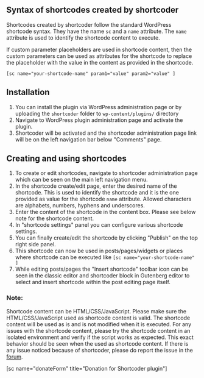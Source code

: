 ## Syntax of shortcodes created by shortcoder

Shortcodes created by shortcoder follow the standard WordPress shortcode syntax. They have the name `sc` and a `name` attribute. The `name` attribute is used to identify the shortcode content to execute.

If custom parameter placeholders are used in shortcode content, then the custom parameters can be used as attributes for the shortcode to replace the placeholder with the value in the content as provided in the shortcode.

```
[sc name="your-shortcode-name" param1="value" param2="value" ]
```

## Installation

1.  You can install the plugin via WordPress administration page or by uploading the `shortcoder` folder to `wp-content/plugins/` directory
2.  Navigate to WordPress plugin administration page and activate the plugin.
3.  Shortcoder will be activated and the shortcoder administration page link will be on the left navigation bar below "Comments" page.

## Creating and using shortcodes

1.  To create or edit shortcodes, navigate to shortcoder administration page which can be seen on the main left navigation menu.
2.  In the shortcode create/edit page, enter the desired name of the shortcode. This is used to identify the shortcode and it is the one provided as value for the shortcode `name` attribute. Allowed characters are alphabets, numbers, hyphens and underscores.
3.  Enter the content of the shortcode in the content box. Please see below note for the shortcode content.
4.  In "shortcode settings" panel you can configure various shortcode settings.
5.  You can finally create/edit the shortcode by clicking "Publish" on the top right side panel.
6.  This shortcode can now be used in posts/pages/widgets or places where shortcode can be executed like `[sc name="your-shortcode-name" ]`
7.  While editing posts/pages the "Insert shortcode" toolbar icon can be seen in the classic editor and shortcoder block in Gutenberg editor to select and insert shortcode within the post editing page itself.

### Note:

Shortcode content can be HTML/CSS/JavaScript. Please make sure the HTML/CSS/JavaScript used as shortcode content is valid. The shortcode content will be used as is and is not modified when it is executed. For any issues with the shortcode content, please try the shortcode content in an isolated environment and verify if the script works as expected. This exact behavior should be seen when the used as shortcode content. If there is any issue noticed because of shortcoder, please do report the issue in the [forum](/forum/discuss/wordpress-plugins/shortcoder/).

[sc name="donateForm" title="Donation for Shortcoder plugin"]